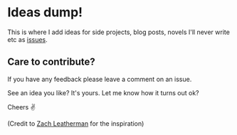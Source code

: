 # Ideas dump!

This is where I add ideas for side projects, blog posts, novels I'll never write etc as [issues](https://github.com/jesseyuen/ideas/issues).

## Care to contribute?

If you have any feedback please leave a comment on an issue. 

See an idea you like? It's yours. Let me know how it turns out ok?

Cheers ✌️

(Credit to [Zach Leatherman](https://github.com/zachleat/idea-book) for the inspiration)
